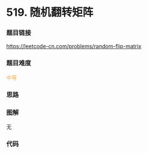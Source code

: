 # 519. 随机翻转矩阵

### 题目链接

https://leetcode-cn.com/problems/random-flip-matrix

### 题目难度

<font color=#F0AD4E>中等</font>

### 思路



### 图解

无

### 代码

```python
```